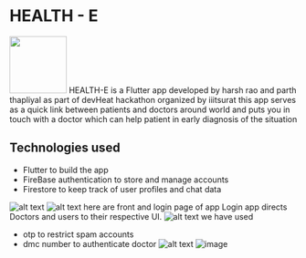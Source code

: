 # HEALTH - E
<img src="https://i.imgur.com/Psax3Iq.png" width="100" height="100"/> 
HEALTH-E is a Flutter app developed by harsh rao and parth thapliyal as part of devHeat hackathon organized by iiitsurat
this app serves as a quick link between patients and doctors around world and puts you in touch with a doctor which can help patient in early diagnosis of the situation

## Technologies used
- Flutter to build the app
- FireBase authentication to store and manage accounts
- Firestore to keep track of user profiles and chat data

![alt text](https://i.imgur.com/H3qg6nJ.png) ![alt text](https://i.imgur.com/DmDu30X.png)
here are front and login page of app Login app directs Doctors and users to their respective UI.
![alt text](https://i.imgur.com/TnLVTB2.png)
we have used 
- otp to restrict spam accounts
- dmc number to authenticate doctor
![alt text](https://i.imgur.com/gCwBrYo.png) ![image](https://user-images.githubusercontent.com/75796695/141695033-4701b95d-6520-403b-877f-00c1b701a843.png)
